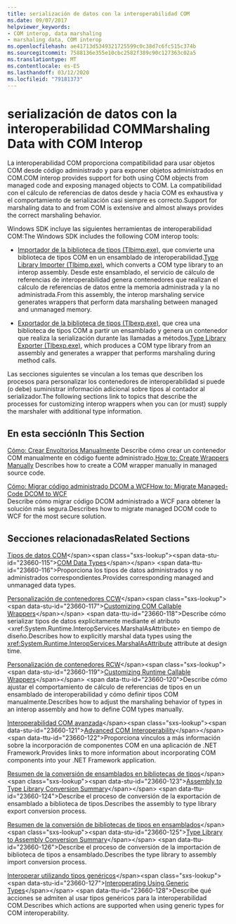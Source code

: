 ```yaml
---
title: serialización de datos con la interoperabilidad COM
ms.date: 09/07/2017
helpviewer_keywords:
- COM interop, data marshaling
- marshaling data, COM interop
ms.openlocfilehash: ae41713d5349321725599c0c38d7c6fc515c374b
ms.sourcegitcommit: 7588136e355e10cbc2582f389c90c127363c02a5
ms.translationtype: MT
ms.contentlocale: es-ES
ms.lasthandoff: 03/12/2020
ms.locfileid: "79181373"
---
```

# <a name="marshaling-data-with-com-interop"></a><span data-ttu-id="23660-102">serialización de datos con la interoperabilidad COM</span><span class="sxs-lookup"><span data-stu-id="23660-102">Marshaling Data with COM Interop</span></span>
<span data-ttu-id="23660-103">La interoperabilidad COM proporciona compatibilidad para usar objetos COM desde código administrado y para exponer objetos administrados en COM.</span><span class="sxs-lookup"><span data-stu-id="23660-103">COM interop provides support for both using COM objects from managed code and exposing managed objects to COM.</span></span> <span data-ttu-id="23660-104">La compatibilidad con el cálculo de referencias de datos desde y hacia COM es exhaustiva y el comportamiento de serialización casi siempre es correcto.</span><span class="sxs-lookup"><span data-stu-id="23660-104">Support for marshaling data to and from COM is extensive and almost always provides the correct marshaling behavior.</span></span>  
  
 <span data-ttu-id="23660-105">Windows SDK incluye las siguientes herramientas de interoperabilidad COM:</span><span class="sxs-lookup"><span data-stu-id="23660-105">The Windows SDK includes the following COM interop tools:</span></span>  
  
- <span data-ttu-id="23660-106">[Importador de la biblioteca de tipos (Tlbimp.exe)](../tools/tlbimp-exe-type-library-importer.md), que convierte una biblioteca de tipos COM en un ensamblado de interoperabilidad.</span><span class="sxs-lookup"><span data-stu-id="23660-106">[Type Library Importer (Tlbimp.exe)](../tools/tlbimp-exe-type-library-importer.md), which converts a COM type library to an interop assembly.</span></span> <span data-ttu-id="23660-107">Desde este ensamblado, el servicio de cálculo de referencias de interoperabilidad genera contenedores que realizan el cálculo de referencias de datos entre la memoria administrada y la no administrada.</span><span class="sxs-lookup"><span data-stu-id="23660-107">From this assembly, the interop marshaling service generates wrappers that perform data marshaling between managed and unmanaged memory.</span></span>  
  
- <span data-ttu-id="23660-108">[Exportador de la biblioteca de tipos (Tlbexp.exe)](../tools/tlbexp-exe-type-library-exporter.md), que crea una biblioteca de tipos COM a partir un ensamblado y genera un contenedor que realiza la serialización durante las llamadas a métodos.</span><span class="sxs-lookup"><span data-stu-id="23660-108">[Type Library Exporter (Tlbexp.exe)](../tools/tlbexp-exe-type-library-exporter.md), which produces a COM type library from an assembly and generates a wrapper that performs marshaling during method calls.</span></span>  
  
 <span data-ttu-id="23660-109">Las secciones siguientes se vinculan a los temas que describen los procesos para personalizar los contenedores de interoperabilidad si puede (o debe) suministrar información adicional sobre tipos al contador al serializador.</span><span class="sxs-lookup"><span data-stu-id="23660-109">The following sections link to topics that describe the processes for customizing interop wrappers when you can (or must) supply the marshaler with additional type information.</span></span>  
  
## <a name="in-this-section"></a><span data-ttu-id="23660-110">En esta sección</span><span class="sxs-lookup"><span data-stu-id="23660-110">In This Section</span></span>  
<span data-ttu-id="23660-111">[Cómo: Crear Envoltorios Manualmente](how-to-create-wrappers-manually.md) Describe cómo crear un contenedor COM manualmente en código fuente administrado.</span><span class="sxs-lookup"><span data-stu-id="23660-111">[How to: Create Wrappers Manually](how-to-create-wrappers-manually.md) Describes how to create a COM wrapper manually in managed source code.</span></span>

 [<span data-ttu-id="23660-112">Cómo: Migrar código administrado DCOM a WCF</span><span class="sxs-lookup"><span data-stu-id="23660-112">How to: Migrate Managed-Code DCOM to WCF</span></span>](how-to-migrate-managed-code-dcom-to-wcf.md)  
 <span data-ttu-id="23660-113">Describe cómo migrar código DCOM administrado a WCF para obtener la solución más segura.</span><span class="sxs-lookup"><span data-stu-id="23660-113">Describes how to migrate managed DCOM code to WCF for the most secure solution.</span></span>  
  
## <a name="related-sections"></a><span data-ttu-id="23660-114">Secciones relacionadas</span><span class="sxs-lookup"><span data-stu-id="23660-114">Related Sections</span></span>  
 <span data-ttu-id="23660-115">[Tipos de datos COM](https://docs.microsoft.com/previous-versions/dotnet/netframework-4.0/sak564ww(v=vs.100))</span><span class="sxs-lookup"><span data-stu-id="23660-115">[COM Data Types](https://docs.microsoft.com/previous-versions/dotnet/netframework-4.0/sak564ww(v=vs.100))</span></span>  
 <span data-ttu-id="23660-116">Proporciona los tipos de datos administrados y no administrados correspondientes.</span><span class="sxs-lookup"><span data-stu-id="23660-116">Provides corresponding managed and unmanaged data types.</span></span>  
  
 <span data-ttu-id="23660-117">[Personalización de contenedores CCW](https://docs.microsoft.com/previous-versions/dotnet/netframework-4.0/3bwc828w(v=vs.100))</span><span class="sxs-lookup"><span data-stu-id="23660-117">[Customizing COM Callable Wrappers](https://docs.microsoft.com/previous-versions/dotnet/netframework-4.0/3bwc828w(v=vs.100))</span></span>  
 <span data-ttu-id="23660-118">Describe cómo serializar tipos de datos explícitamente mediante el atributo <xref:System.Runtime.InteropServices.MarshalAsAttribute> en tiempo de diseño.</span><span class="sxs-lookup"><span data-stu-id="23660-118">Describes how to explicitly marshal data types using the <xref:System.Runtime.InteropServices.MarshalAsAttribute> attribute at design time.</span></span>  
  
 <span data-ttu-id="23660-119">[Personalización de contenedores RCW](https://docs.microsoft.com/previous-versions/dotnet/netframework-4.0/e753eftz(v=vs.100))</span><span class="sxs-lookup"><span data-stu-id="23660-119">[Customizing Runtime Callable Wrappers](https://docs.microsoft.com/previous-versions/dotnet/netframework-4.0/e753eftz(v=vs.100))</span></span>  
 <span data-ttu-id="23660-120">Describe cómo ajustar el comportamiento de cálculo de referencias de tipos en un ensamblado de interoperabilidad y cómo definir tipos COM manualmente.</span><span class="sxs-lookup"><span data-stu-id="23660-120">Describes how to adjust the marshaling behavior of types in an interop assembly and how to define COM types manually.</span></span>  
  
 <span data-ttu-id="23660-121">[Interoperabilidad COM avanzada](https://docs.microsoft.com/previous-versions/dotnet/netframework-4.0/bd9cdfyx(v=vs.100))</span><span class="sxs-lookup"><span data-stu-id="23660-121">[Advanced COM Interoperability](https://docs.microsoft.com/previous-versions/dotnet/netframework-4.0/bd9cdfyx(v=vs.100))</span></span>  
 <span data-ttu-id="23660-122">Proporciona vínculos a más información sobre la incorporación de componentes COM en una aplicación de .NET Framework.</span><span class="sxs-lookup"><span data-stu-id="23660-122">Provides links to more information about incorporating COM components into your .NET Framework application.</span></span>  
  
 <span data-ttu-id="23660-123">[Resumen de la conversión de ensamblados en bibliotecas de tipos](https://docs.microsoft.com/previous-versions/dotnet/netframework-4.0/xk1120c3(v=vs.100))</span><span class="sxs-lookup"><span data-stu-id="23660-123">[Assembly to Type Library Conversion Summary](https://docs.microsoft.com/previous-versions/dotnet/netframework-4.0/xk1120c3(v=vs.100))</span></span>  
 <span data-ttu-id="23660-124">Describe el proceso de conversión de la exportación de ensamblado a biblioteca de tipos.</span><span class="sxs-lookup"><span data-stu-id="23660-124">Describes the assembly to type library export conversion process.</span></span>  
  
 <span data-ttu-id="23660-125">[Resumen de la conversión de bibliotecas de tipos en ensamblados](https://docs.microsoft.com/previous-versions/dotnet/netframework-4.0/k83zzh38(v=vs.100))</span><span class="sxs-lookup"><span data-stu-id="23660-125">[Type Library to Assembly Conversion Summary](https://docs.microsoft.com/previous-versions/dotnet/netframework-4.0/k83zzh38(v=vs.100))</span></span>  
 <span data-ttu-id="23660-126">Describe el proceso de conversión de la importación de biblioteca de tipos a ensamblado.</span><span class="sxs-lookup"><span data-stu-id="23660-126">Describes the type library to assembly import conversion process.</span></span>  
  
 <span data-ttu-id="23660-127">[Interoperar utilizando tipos genéricos](https://docs.microsoft.com/previous-versions/dotnet/netframework-4.0/ms229590(v=vs.100))</span><span class="sxs-lookup"><span data-stu-id="23660-127">[Interoperating Using Generic Types](https://docs.microsoft.com/previous-versions/dotnet/netframework-4.0/ms229590(v=vs.100))</span></span>  
 <span data-ttu-id="23660-128">Describe qué acciones se admiten al usar tipos genéricos para la interoperabilidad COM.</span><span class="sxs-lookup"><span data-stu-id="23660-128">Describes which actions are supported when using generic types for COM interoperability.</span></span>

